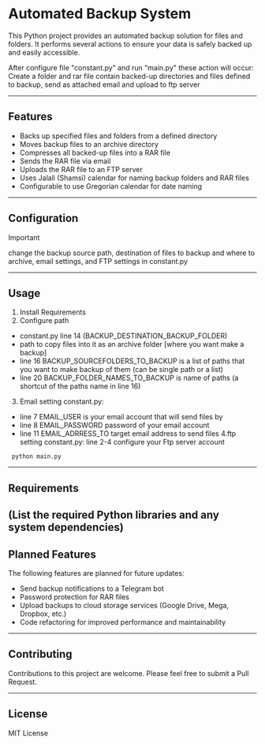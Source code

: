 # Automated Backup System

This Python project provides an automated backup solution for files and folders. It performs several actions to ensure your data is safely backed up and easily accessible.

After configure file "constant.py" and run "main.py" these action will occur:
Create a folder and rar file contain backed-up directories and files defined to backup, send as attached email and upload to ftp server 

---
## Features

- Backs up specified files and folders from a defined directory
- Moves backup files to an archive directory
- Compresses all backed-up files into a RAR file
- Sends the RAR file via email
- Uploads the RAR file to an FTP server
- Uses Jalali (Shamsi) calendar for naming backup folders and RAR files
- Configurable to use Gregorian calendar for date naming
---
## Configuration
> [!IMPORTANT]
> change the backup source path, destination of files to backup and where to archive, email settings, and FTP settings in constant.py
---
## Usage
1. Install Requirements
2. Configure path
 - constant.py line 14 (BACKUP_DESTINATION_BACKUP_FOLDER)
 - path to copy files into it as an archive folder [where you want make a backup]
 - line 16 BACKUP_SOURCEFOLDERS_TO_BACKUP is a list of paths that you want to make backup of them (can be single path or a list)
 - line 20 BACKUP_FOLDER_NAMES_TO_BACKUP is name of paths (a shortcut of the paths name in line 16)
3. Email setting
constant.py:
 - line 7 EMAIL_USER is your email account that will send files by
 - line 8 EMAIL_PASSWORD password of your email account
 - line 11 EMAIL_ADRRESS_TO target email address to send files
4.ftp setting
 constant.py:
line 2-4 configure your Ftp server account

```pytohn
 python main.py
```
---
## Requirements

(List the required Python libraries and any system dependencies)
---
## Planned Features

The following features are planned for future updates:

- Send backup notifications to a Telegram bot
- Password protection for RAR files
- Upload backups to cloud storage services (Google Drive, Mega, Dropbox, etc.)
- Code refactoring for improved performance and maintainability
---
## Contributing

Contributions to this project are welcome. Please feel free to submit a Pull Request.

---
## License

MIT License
